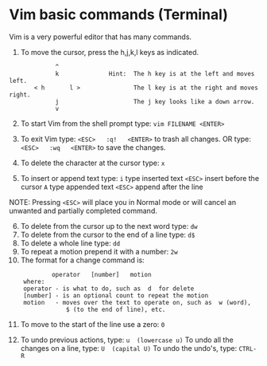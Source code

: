 # Vim basic commands (Terminal)

Vim is a very powerful editor that has many commands.

1. To move the cursor, press the h,j,k,l keys as indicated.
```
             ^
             k              Hint:  The h key is at the left and moves left.
       < h       l >               The l key is at the right and moves right.
             j                     The j key looks like a down arrow.
             v
```  
2. To start Vim from the shell prompt type:  `vim FILENAME <ENTER>`

3. To exit Vim type:     `<ESC>   :q!   <ENTER>`  to trash all changes.
            OR type:      `<ESC>   :wq   <ENTER>`  to save the changes.

4. To delete the character at the cursor type:  `x`

5. To insert or append text type:
        `i`   type inserted text   `<ESC>`         insert before the cursor
        `A`   type appended text   `<ESC>`         append after the line

NOTE: Pressing `<ESC>` will place you in Normal mode or will cancel
      an unwanted and partially completed command.

6. To delete from the cursor up to the next word type:    `dw`
7. To delete from the cursor to the end of a line type:    `d$`
8. To delete a whole line type:    `dd`
9. To repeat a motion prepend it with a number:   `2w`
10. The format for a change command is:
```            
            operator   [number]   motion
    where:
    operator - is what to do, such as  d  for delete
    [number] - is an optional count to repeat the motion
    motion   - moves over the text to operate on, such as  w (word),
                $ (to the end of line), etc.
```
11. To move to the start of the line use a zero:  `0`

12. To undo previous actions, type:           `u  (lowercase u)`
    To undo all the changes on a line, type:  `U  (capital U)`
    To undo the undo's, type:                 `CTRL-R`